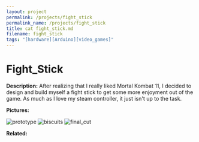 ```yaml
---
layout: project
permalink: /projects/fight_stick
permalink_name: /projects/fight_stick
title: cat fight_stick.md
filename: fight_stick
tags: "[hardware][Arduino][video_games]"
---
```

# Fight_Stick

**Description:** After realizing that I really liked Mortal Kombat 11, I decided to design and build myself a fight stick to get some more enjoyment out of the game. As much as I love my steam controller, it just isn't up to the task.

**Pictures:**

![prototype](/assets/images/prototype_stick.jpg)
![biscuits](/assets/images/biscuit_setting.jpg)
![final_cut](/assets/images/finished_int.jpg)

**Related:**